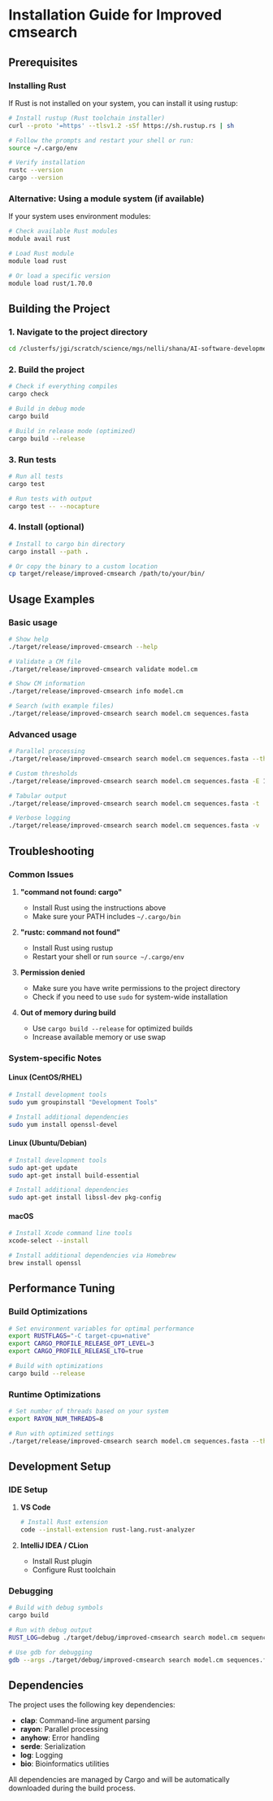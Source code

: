 # Installation Guide for Improved cmsearch

## Prerequisites

### Installing Rust

If Rust is not installed on your system, you can install it using rustup:

```bash
# Install rustup (Rust toolchain installer)
curl --proto '=https' --tlsv1.2 -sSf https://sh.rustup.rs | sh

# Follow the prompts and restart your shell or run:
source ~/.cargo/env

# Verify installation
rustc --version
cargo --version
```

### Alternative: Using a module system (if available)

If your system uses environment modules:

```bash
# Check available Rust modules
module avail rust

# Load Rust module
module load rust

# Or load a specific version
module load rust/1.70.0
```

## Building the Project

### 1. Navigate to the project directory

```bash
cd /clusterfs/jgi/scratch/science/mgs/nelli/shana/AI-software-development/improved-cmsearch
```

### 2. Build the project

```bash
# Check if everything compiles
cargo check

# Build in debug mode
cargo build

# Build in release mode (optimized)
cargo build --release
```

### 3. Run tests

```bash
# Run all tests
cargo test

# Run tests with output
cargo test -- --nocapture
```

### 4. Install (optional)

```bash
# Install to cargo bin directory
cargo install --path .

# Or copy the binary to a custom location
cp target/release/improved-cmsearch /path/to/your/bin/
```

## Usage Examples

### Basic usage

```bash
# Show help
./target/release/improved-cmsearch --help

# Validate a CM file
./target/release/improved-cmsearch validate model.cm

# Show CM information
./target/release/improved-cmsearch info model.cm

# Search (with example files)
./target/release/improved-cmsearch search model.cm sequences.fasta
```

### Advanced usage

```bash
# Parallel processing
./target/release/improved-cmsearch search model.cm sequences.fasta --threads 8

# Custom thresholds
./target/release/improved-cmsearch search model.cm sequences.fasta -E 1e-5 -T 10.0

# Tabular output
./target/release/improved-cmsearch search model.cm sequences.fasta -t

# Verbose logging
./target/release/improved-cmsearch search model.cm sequences.fasta -v
```

## Troubleshooting

### Common Issues

1. **"command not found: cargo"**
   - Install Rust using the instructions above
   - Make sure your PATH includes `~/.cargo/bin`

2. **"rustc: command not found"**
   - Install Rust using rustup
   - Restart your shell or run `source ~/.cargo/env`

3. **Permission denied**
   - Make sure you have write permissions to the project directory
   - Check if you need to use `sudo` for system-wide installation

4. **Out of memory during build**
   - Use `cargo build --release` for optimized builds
   - Increase available memory or use swap

### System-specific Notes

#### Linux (CentOS/RHEL)

```bash
# Install development tools
sudo yum groupinstall "Development Tools"

# Install additional dependencies
sudo yum install openssl-devel
```

#### Linux (Ubuntu/Debian)

```bash
# Install development tools
sudo apt-get update
sudo apt-get install build-essential

# Install additional dependencies
sudo apt-get install libssl-dev pkg-config
```

#### macOS

```bash
# Install Xcode command line tools
xcode-select --install

# Install additional dependencies via Homebrew
brew install openssl
```

## Performance Tuning

### Build Optimizations

```bash
# Set environment variables for optimal performance
export RUSTFLAGS="-C target-cpu=native"
export CARGO_PROFILE_RELEASE_OPT_LEVEL=3
export CARGO_PROFILE_RELEASE_LTO=true

# Build with optimizations
cargo build --release
```

### Runtime Optimizations

```bash
# Set number of threads based on your system
export RAYON_NUM_THREADS=8

# Run with optimized settings
./target/release/improved-cmsearch search model.cm sequences.fasta --threads 8
```

## Development Setup

### IDE Setup

1. **VS Code**
   ```bash
   # Install Rust extension
   code --install-extension rust-lang.rust-analyzer
   ```

2. **IntelliJ IDEA / CLion**
   - Install Rust plugin
   - Configure Rust toolchain

### Debugging

```bash
# Build with debug symbols
cargo build

# Run with debug output
RUST_LOG=debug ./target/debug/improved-cmsearch search model.cm sequences.fasta

# Use gdb for debugging
gdb --args ./target/debug/improved-cmsearch search model.cm sequences.fasta
```

## Dependencies

The project uses the following key dependencies:

- **clap**: Command-line argument parsing
- **rayon**: Parallel processing
- **anyhow**: Error handling
- **serde**: Serialization
- **log**: Logging
- **bio**: Bioinformatics utilities

All dependencies are managed by Cargo and will be automatically downloaded during the build process. 